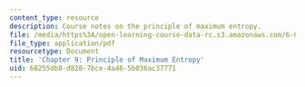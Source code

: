 ```yaml
---
content_type: resource
description: Course notes on the principle of maximum entropy.
file: /media/https%3A/open-learning-course-data-rc.s3.amazonaws.com/6-050j-information-and-entropy-spring-2008/68255db8d8287bce4a465b036ac37771_MIT6_050JS08_chapter9.pdf
file_type: application/pdf
resourcetype: Document
title: 'Chapter 9: Principle of Maximum Entropy'
uid: 68255db8-d828-7bce-4a46-5b036ac37771
---
```

